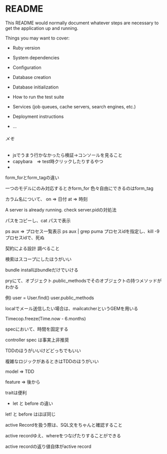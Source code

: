 # README

This README would normally document whatever steps are necessary to get the
application up and running.

Things you may want to cover:

* Ruby version

* System dependencies

* Configuration

* Database creation

* Database initialization

* How to run the test suite

* Services (job queues, cache servers, search engines, etc.)

* Deployment instructions

* ...


###### メモ

* jsでうまう行かなかったら検証→コンソールを見ること
* capybara　=> test時クリックしたりするやつ
* 

form_forとform_tagの違い

一つのモデルにのみ対応するときform_for
色々自由にできるのはform_tag

カラム名について、
on => 日付
at => 時刻

A server is already running. check server.pidの対処法

パスをコピーし、cat パスで表示

ps aux => プロセス一覧表示
ps aux | grep puma
プロセスidを指定し、kill -9 プロセスidで、死ぬ

契約による設計 調べること

検索はスコープにしたほうがいい

bundle installはbundleだけでいける

pryにて、オブジェクト.public_methodsでそのオブジェクトの持つメソッドがわかる

例) user = User.find()
    user.public_methods
    
    
localでメール送信したい場合は、mailcatcherというGEMを用いる
   
Timecop.freeze(Time.now - 6.months)

specにおいて、時間を固定する

controller spec は事実上非推奨

TDDのほうがいいけどどっちでもいい

複雑なロジックがあるときはTDDのほうがいい

model => TDD

feature => 後から

traitは便利

* let と before の違い

let! と before はほぼ同じ

active Recordを扱う際は、SQL文をちゃんと確認すること

active recordゆえ、whereをつなげたりすることができる

active recordの返り値自体がactive record



